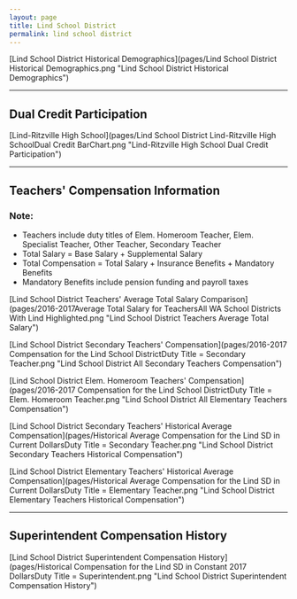 ```yaml
---
layout: page
title: Lind School District
permalink: lind school district
---
```



[Lind School District Historical Demographics](pages/Lind School District Historical Demographics.png "Lind School District Historical Demographics")

___

## Dual Credit Participation

[Lind-Ritzville High School](pages/Lind School District Lind-Ritzville High SchoolDual Credit BarChart.png "Lind-Ritzville High School Dual Credit Participation")


___

## Teachers' Compensation Information
### Note:
- Teachers include duty titles of Elem. Homeroom Teacher, Elem. Specialist Teacher, Other Teacher, Secondary Teacher
- Total Salary = Base Salary + Supplemental Salary
- Total Compensation = Total Salary + Insurance Benefits + Mandatory Benefits
- Mandatory Benefits include pension funding and payroll taxes

[Lind School District Teachers' Average Total Salary Comparison](pages/2016-2017Average Total Salary for TeachersAll WA School Districts With Lind Highlighted.png "Lind School District Teachers Average Total Salary")

[Lind School District Secondary Teachers' Compensation](pages/2016-2017 Compensation for the Lind School DistrictDuty Title = Secondary Teacher.png "Lind School District All Secondary Teachers Compensation")

[Lind School District Elem. Homeroom Teachers' Compensation](pages/2016-2017 Compensation for the Lind School DistrictDuty Title = Elem. Homeroom Teacher.png "Lind School District All Elementary Teachers Compensation")

[Lind School District Secondary Teachers' Historical Average Compensation](pages/Historical Average Compensation for the Lind SD in Current DollarsDuty Title = Secondary Teacher.png "Lind School District Secondary Teachers Historical Compensation")

[Lind School District Elementary Teachers' Historical Average Compensation](pages/Historical Average Compensation for the Lind SD in Current DollarsDuty Title = Elementary Teacher.png "Lind School District Elementary Teachers Historical Compensation")


___

## Superintendent Compensation History

[Lind School District Superintendent Compensation History](pages/Historical Compensation for the Lind SD in Constant 2017 DollarsDuty Title = Superintendent.png "Lind School District Superintendent Compensation History")

